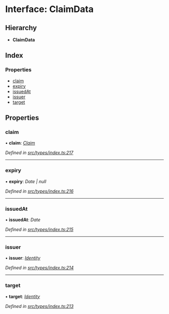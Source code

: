 # Interface: ClaimData

## Hierarchy

* **ClaimData**

## Index

### Properties

* [claim](types.claimdata.md#claim)
* [expiry](types.claimdata.md#expiry)
* [issuedAt](types.claimdata.md#issuedat)
* [issuer](types.claimdata.md#issuer)
* [target](types.claimdata.md#target)

## Properties

###  claim

• **claim**: *[Claim](../modules/types.md#claim)*

*Defined in [src/types/index.ts:217](https://github.com/PolymathNetwork/polymesh-sdk/blob/73feada/src/types/index.ts#L217)*

___

###  expiry

• **expiry**: *Date | null*

*Defined in [src/types/index.ts:216](https://github.com/PolymathNetwork/polymesh-sdk/blob/73feada/src/types/index.ts#L216)*

___

###  issuedAt

• **issuedAt**: *Date*

*Defined in [src/types/index.ts:215](https://github.com/PolymathNetwork/polymesh-sdk/blob/73feada/src/types/index.ts#L215)*

___

###  issuer

• **issuer**: *[Identity](../classes/api_entities_identity.identity.md)*

*Defined in [src/types/index.ts:214](https://github.com/PolymathNetwork/polymesh-sdk/blob/73feada/src/types/index.ts#L214)*

___

###  target

• **target**: *[Identity](../classes/api_entities_identity.identity.md)*

*Defined in [src/types/index.ts:213](https://github.com/PolymathNetwork/polymesh-sdk/blob/73feada/src/types/index.ts#L213)*

